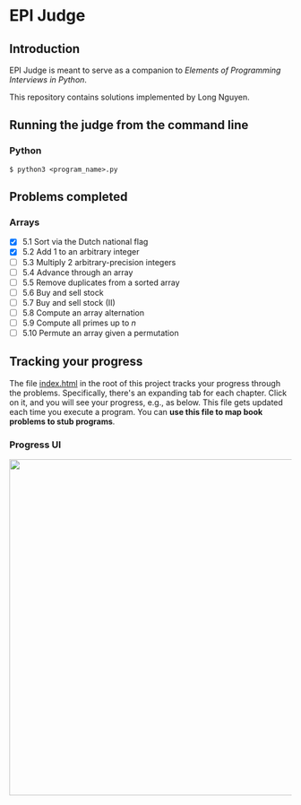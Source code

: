 # EPI Judge

## Introduction

EPI Judge is meant to serve as a companion to *Elements of Programming Interviews in Python*.

This repository contains solutions implemented by Long Nguyen.

## Running the judge from the command line

### Python

    $ python3 <program_name>.py

## Problems completed
### Arrays
- [x] 5.1 Sort via the Dutch national flag
- [x] 5.2 Add 1 to an arbitrary integer
- [ ] 5.3 Multiply 2 arbitrary-precision integers
- [ ] 5.4 Advance through an array
- [ ] 5.5 Remove duplicates from a sorted array
- [ ] 5.6 Buy and sell stock
- [ ] 5.7 Buy and sell stock (II)
- [ ] 5.8 Compute an array alternation
- [ ] 5.9 Compute all primes up to *n*
- [ ] 5.10 Permute an array given a permutation

## Tracking your progress

The file [index.html](https://github.com/adnanaziz/EPIJudge/blob/master/index.html) in the root of this project tracks your progress through the problems. Specifically, there's an expanding tab for each chapter. Click on it, and you will see your progress, e.g., as below. This file gets updated each time you execute a program. You can **use this file to map book problems to stub programs**.

### Progress UI
<img src="https://i.imgur.com/xjf7Z32.png" width="600px"></img>
